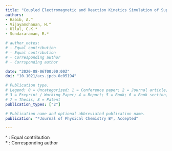```yaml
---
title: "Coupled Electromagnetic and Reaction Kinetics Simulation of Super-Resolution Interference Lithography"
authors:
- Habib, A.^ 
- Vijayamohanan, H.^
- Ullal, C.K.*
- Sundararaman, R.*

# author_notes:
# - Equal contribution
# - Equal contribution
# - Corresponding author
# - Corrsponding author

date: "2020-08-06T00:00:00Z"
doi: "10.1021/acs.jpcb.0c05194"

# Publication type.
# Legend: 0 = Uncategorized; 1 = Conference paper; 2 = Journal article;
# 3 = Preprint / Working Paper; 4 = Report; 5 = Book; 6 = Book section;
# 7 = Thesis; 8 = Patent
publication_types: ["2"]

# Publication name and optional abbreviated publication name.
publication: "*Journal of Physical Chemistry B*, Accepted"

---
```

^ : Equal contribution <br>
\* : Corresponding author

